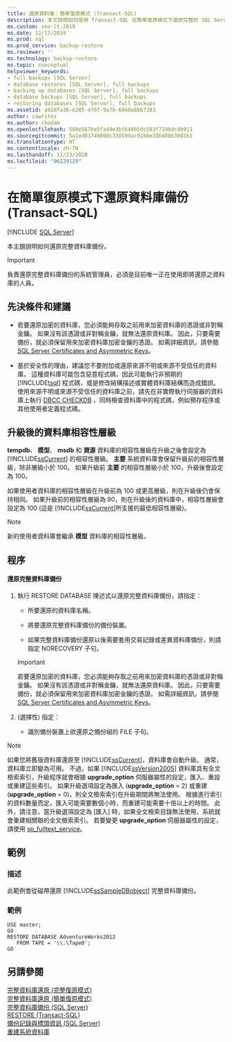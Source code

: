 ```yaml
---
title: 還原資料庫：簡單復原模式 (Transact-SQL)
description: 本文說明如何使用 Transact-SQL 在簡單復原模式下還原完整的 SQL Server 資料庫備份。
ms.custom: seo-lt-2019
ms.date: 12/17/2019
ms.prod: sql
ms.prod_service: backup-restore
ms.reviewer: ''
ms.technology: backup-restore
ms.topic: conceptual
helpviewer_keywords:
- full backups [SQL Server]
- database restores [SQL Server], full backups
- backing up databases [SQL Server], full backups
- database backups [SQL Server], full backups
- restoring databases [SQL Server], full backups
ms.assetid: a928fa36-e285-476f-9a7b-6840a8bb7283
author: cawrites
ms.author: chadam
ms.openlocfilehash: 508e567be5fa44e3bf64465dc583f7196dcdb911
ms.sourcegitcommit: 5a1ed81749800c33059dac91b0e18bd8bb3081b1
ms.translationtype: HT
ms.contentlocale: zh-TW
ms.lasthandoff: 11/23/2020
ms.locfileid: "96129129"
---
```

# <a name="restore-a-database-backup-under-the-simple-recovery-model-transact-sql"></a>在簡單復原模式下還原資料庫備份 (Transact-SQL)

 [!INCLUDE [SQL Server](../../includes/applies-to-version/sqlserver.md)]

  本主題說明如何還原完整資料庫備份。  
  
> [!IMPORTANT]  
>  負責還原完整資料庫備份的系統管理員，必須是目前唯一正在使用即將還原之資料庫的人員。  
  
## <a name="prerequisites-and-recommendations"></a>先決條件和建議  
  
-   若要還原加密的資料庫，您必須能夠存取之前用來加密資料庫的憑證或非對稱金鑰。 如果沒有該憑證或非對稱金鑰，就無法還原資料庫。 因此，只要需要備份，就必須保留用來加密資料庫加密金鑰的憑證。 如需詳細資訊，請參閱 [SQL Server Certificates and Asymmetric Keys](../../relational-databases/security/sql-server-certificates-and-asymmetric-keys.md)。  
  
-   基於安全性的理由，建議您不要附加或還原來源不明或來源不受信任的資料庫。 這種資料庫可能包含惡意程式碼，因此可能執行非預期的 [!INCLUDE[tsql](../../includes/tsql-md.md)] 程式碼，或是修改結構描述或實體資料庫結構而造成錯誤。 使用來源不明或來源不受信任的資料庫之前，請先在非實際執行伺服器的資料庫上執行 [DBCC CHECKDB](../../t-sql/database-console-commands/dbcc-checkdb-transact-sql.md) ，同時檢查資料庫中的程式碼，例如預存程序或其他使用者定義程式碼。  
  
## <a name="database-compatibility-level-after-upgrade"></a>升級後的資料庫相容性層級  
 **tempdb**、 **模型**、 **msdb** 和 **資源** 資料庫的相容性層級在升級之後會設定為 [!INCLUDE[ssCurrent](../../includes/sscurrent-md.md)] 的相容性層級。 **主要** 系統資料庫會保留升級前的相容性層級，除非層級小於 100。 如果升級前 **主要** 的相容性層級小於 100，升級後會設定為 100。  
  
 如果使用者資料庫的相容性層級在升級前為 100 或更高層級，則在升級後仍會保持相同。 如果升級前的相容性層級為 90，則在升級後的資料庫中，相容性層級會設定為 100 (這是 [!INCLUDE[ssCurrent](../../includes/sscurrent-md.md)]所支援的最低相容性層級)。  
  
> [!NOTE]  
>  新的使用者資料庫會繼承 **模型** 資料庫的相容性層級。  
  
## <a name="procedures"></a>程序  
  
#### <a name="to-restore-a-full-database-backup"></a>還原完整資料庫備份  
  
1.  執行 RESTORE DATABASE 陳述式以還原完整資料庫備份，請指定：  
  
    -   所要還原的資料庫名稱。  
  
    -   將要還原完整資料庫備份的備份裝置。  
  
    -   如果完整資料庫備份還原以後需要套用交易記錄或差異資料庫備份，則請指定 NORECOVERY 子句。  
  
    > [!IMPORTANT]  
    >  若要還原加密的資料庫，您必須能夠存取之前用來加密資料庫的憑證或非對稱金鑰。 如果沒有該憑證或非對稱金鑰，就無法還原資料庫。 因此，只要需要備份，就必須保留用來加密資料庫加密金鑰的憑證。 如需詳細資訊，請參閱 [SQL Server Certificates and Asymmetric Keys](../../relational-databases/security/sql-server-certificates-and-asymmetric-keys.md)。  
  
2.  (選擇性) 指定：  
  
    -   識別備份裝置上欲還原之備份組的 FILE 子句。  
  
> [!NOTE]  
>  如果您將舊版資料庫還原至 [!INCLUDE[ssCurrent](../../includes/sscurrent-md.md)]，資料庫會自動升級。 通常，資料庫立即變為可用。 不過，如果 [!INCLUDE[ssVersion2005](../../includes/ssversion2005-md.md)] 資料庫具有全文檢索索引，升級程序就會根據  **upgrade_option** 伺服器屬性的設定，匯入、重設或重建這些索引。 如果升級選項設定為匯入 (**upgrade_option** = 2) 或重建 (**upgrade_option** = 0)，則全文檢索索引在升級期間將無法使用。 根據進行索引的資料數量而定，匯入可能需要數個小時，而重建可能需要十倍以上的時間。 此外，請注意，當升級選項設定為 [匯入] 時，如果全文檢索目錄無法使用，系統就會重建相關聯的全文檢索索引。 若要變更 **upgrade_option** 伺服器屬性的設定，請使用 [sp_fulltext_service](../../relational-databases/system-stored-procedures/sp-fulltext-service-transact-sql.md)。  
  
## <a name="example"></a>範例  
  
### <a name="description"></a>描述  
 此範例會從磁帶還原 [!INCLUDE[ssSampleDBobject](../../includes/sssampledbobject-md.md)] 完整資料庫備份。  
  
### <a name="example"></a>範例  
  
```  
USE master;  
GO  
RESTORE DATABASE AdventureWorks2012  
   FROM TAPE = '\\.\Tape0';  
GO  
```  
  
## <a name="see-also"></a>另請參閱  
 [完整資料庫還原 &#40;完整復原模式&#41;](../../relational-databases/backup-restore/complete-database-restores-full-recovery-model.md)   
 [完整資料庫還原 &#40;簡單復原模式&#41;](../../relational-databases/backup-restore/complete-database-restores-simple-recovery-model.md)   
 [完整資料庫備份 &#40;SQL Server&#41;](../../relational-databases/backup-restore/full-database-backups-sql-server.md)   
 [RESTORE &#40;Transact-SQL&#41;](../../t-sql/statements/restore-statements-transact-sql.md)   
 [備份記錄與標頭資訊 &#40;SQL Server&#41;](../../relational-databases/backup-restore/backup-history-and-header-information-sql-server.md)   
 [重建系統資料庫](../../relational-databases/databases/rebuild-system-databases.md)  
  
  
